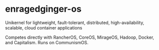 # enragedginger-os
Unikernel for lightweight, fault-tolerant, distributed, high-availability, scalable, cloud container applications

Competes directly with RancherOS, CoreOS, MirageOS, Hadoop, Docker, and Capitalism. Runs on CommunismOS.

